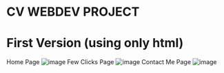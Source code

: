 # CV WEBDEV PROJECT
# First Version (using only html)
Home Page
![image](https://user-images.githubusercontent.com/98696997/151716312-9f4399a9-9a59-4e8d-bcd4-1fe4a1c7769b.png)
Few Clicks Page
![image](https://user-images.githubusercontent.com/98696997/151716406-b2eea0cb-e85e-48b4-850e-1acb9ee9f328.png)
Contact Me Page
![image](https://user-images.githubusercontent.com/98696997/151716421-8d3c47af-a4f0-4e9d-b6d3-62f9681880c4.png)

